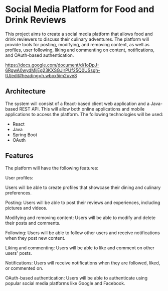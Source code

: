 # Social Media Platform for Food and Drink Reviews
This project aims to create a social media platform that allows food and drink reviewers to discuss their culinary adventures. The platform will provide tools for posting, modifying, and removing content, as well as profiles, user following, liking and commenting on content, notifications, and OAuth-based authentication.

https://docs.google.com/document/d/1oDpJ-6RgwA0wydMijEg23KXSGJlrPUf25Q0USsgh-tU/edit#heading=h.wbox5im2uve8

## Architecture
The system will consist of a React-based client web application and a Java-based REST API. This will allow both online applications and mobile applications to access the platform. The following technologies will be used:

- React
- Java
- Spring Boot
- OAuth

## Features
The platform will have the following features:

User profiles: 

Users will be able to create profiles that showcase their dining and culinary preferences.

Posting: Users will be able to post their reviews and experiences, including pictures and videos.

Modifying and removing content: Users will be able to modify and delete their posts and comments.

Following: Users will be able to follow other users and receive notifications when they post new content.

Liking and commenting: Users will be able to like and comment on other users' posts.

Notifications: Users will receive notifications when they are followed, liked, or commented on.

OAuth-based authentication: Users will be able to authenticate using popular social media platforms like Google and Facebook.
